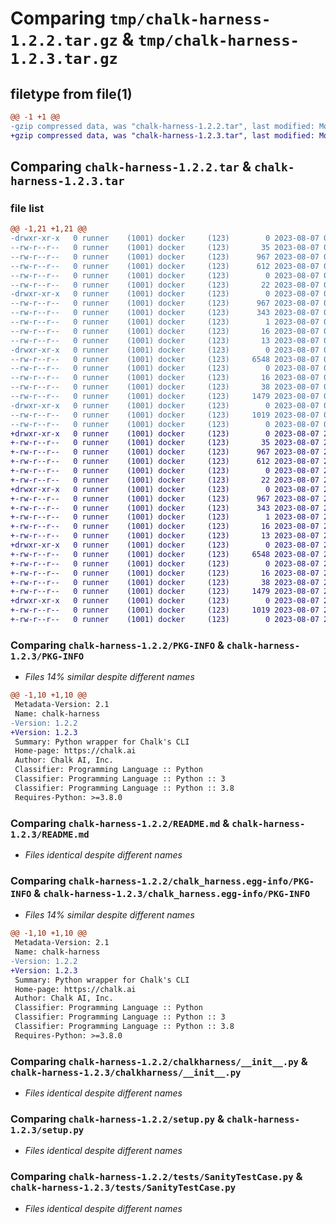 # Comparing `tmp/chalk-harness-1.2.2.tar.gz` & `tmp/chalk-harness-1.2.3.tar.gz`

## filetype from file(1)

```diff
@@ -1 +1 @@
-gzip compressed data, was "chalk-harness-1.2.2.tar", last modified: Mon Aug  7 02:30:22 2023, max compression
+gzip compressed data, was "chalk-harness-1.2.3.tar", last modified: Mon Aug  7 22:43:24 2023, max compression
```

## Comparing `chalk-harness-1.2.2.tar` & `chalk-harness-1.2.3.tar`

### file list

```diff
@@ -1,21 +1,21 @@
-drwxr-xr-x   0 runner    (1001) docker     (123)        0 2023-08-07 02:30:22.278518 chalk-harness-1.2.2/
--rw-r--r--   0 runner    (1001) docker     (123)       35 2023-08-07 02:30:07.000000 chalk-harness-1.2.2/.gitignore
--rw-r--r--   0 runner    (1001) docker     (123)      967 2023-08-07 02:30:22.278518 chalk-harness-1.2.2/PKG-INFO
--rw-r--r--   0 runner    (1001) docker     (123)      612 2023-08-07 02:30:07.000000 chalk-harness-1.2.2/README.md
--rw-r--r--   0 runner    (1001) docker     (123)        0 2023-08-07 02:30:07.000000 chalk-harness-1.2.2/__init__.py
--rw-r--r--   0 runner    (1001) docker     (123)       22 2023-08-07 02:30:07.000000 chalk-harness-1.2.2/_version.py
-drwxr-xr-x   0 runner    (1001) docker     (123)        0 2023-08-07 02:30:22.278518 chalk-harness-1.2.2/chalk_harness.egg-info/
--rw-r--r--   0 runner    (1001) docker     (123)      967 2023-08-07 02:30:22.000000 chalk-harness-1.2.2/chalk_harness.egg-info/PKG-INFO
--rw-r--r--   0 runner    (1001) docker     (123)      343 2023-08-07 02:30:22.000000 chalk-harness-1.2.2/chalk_harness.egg-info/SOURCES.txt
--rw-r--r--   0 runner    (1001) docker     (123)        1 2023-08-07 02:30:22.000000 chalk-harness-1.2.2/chalk_harness.egg-info/dependency_links.txt
--rw-r--r--   0 runner    (1001) docker     (123)       16 2023-08-07 02:30:22.000000 chalk-harness-1.2.2/chalk_harness.egg-info/requires.txt
--rw-r--r--   0 runner    (1001) docker     (123)       13 2023-08-07 02:30:22.000000 chalk-harness-1.2.2/chalk_harness.egg-info/top_level.txt
-drwxr-xr-x   0 runner    (1001) docker     (123)        0 2023-08-07 02:30:22.278518 chalk-harness-1.2.2/chalkharness/
--rw-r--r--   0 runner    (1001) docker     (123)     6548 2023-08-07 02:30:07.000000 chalk-harness-1.2.2/chalkharness/__init__.py
--rw-r--r--   0 runner    (1001) docker     (123)        0 2023-08-07 02:30:07.000000 chalk-harness-1.2.2/chalkharness/py.typed
--rw-r--r--   0 runner    (1001) docker     (123)       16 2023-08-07 02:30:07.000000 chalk-harness-1.2.2/requirements.txt
--rw-r--r--   0 runner    (1001) docker     (123)       38 2023-08-07 02:30:22.278518 chalk-harness-1.2.2/setup.cfg
--rw-r--r--   0 runner    (1001) docker     (123)     1479 2023-08-07 02:30:07.000000 chalk-harness-1.2.2/setup.py
-drwxr-xr-x   0 runner    (1001) docker     (123)        0 2023-08-07 02:30:22.278518 chalk-harness-1.2.2/tests/
--rw-r--r--   0 runner    (1001) docker     (123)     1019 2023-08-07 02:30:07.000000 chalk-harness-1.2.2/tests/SanityTestCase.py
--rw-r--r--   0 runner    (1001) docker     (123)        0 2023-08-07 02:30:07.000000 chalk-harness-1.2.2/tests/__init__.py
+drwxr-xr-x   0 runner    (1001) docker     (123)        0 2023-08-07 22:43:24.063546 chalk-harness-1.2.3/
+-rw-r--r--   0 runner    (1001) docker     (123)       35 2023-08-07 22:43:02.000000 chalk-harness-1.2.3/.gitignore
+-rw-r--r--   0 runner    (1001) docker     (123)      967 2023-08-07 22:43:24.063546 chalk-harness-1.2.3/PKG-INFO
+-rw-r--r--   0 runner    (1001) docker     (123)      612 2023-08-07 22:43:02.000000 chalk-harness-1.2.3/README.md
+-rw-r--r--   0 runner    (1001) docker     (123)        0 2023-08-07 22:43:02.000000 chalk-harness-1.2.3/__init__.py
+-rw-r--r--   0 runner    (1001) docker     (123)       22 2023-08-07 22:43:02.000000 chalk-harness-1.2.3/_version.py
+drwxr-xr-x   0 runner    (1001) docker     (123)        0 2023-08-07 22:43:24.063546 chalk-harness-1.2.3/chalk_harness.egg-info/
+-rw-r--r--   0 runner    (1001) docker     (123)      967 2023-08-07 22:43:23.000000 chalk-harness-1.2.3/chalk_harness.egg-info/PKG-INFO
+-rw-r--r--   0 runner    (1001) docker     (123)      343 2023-08-07 22:43:24.000000 chalk-harness-1.2.3/chalk_harness.egg-info/SOURCES.txt
+-rw-r--r--   0 runner    (1001) docker     (123)        1 2023-08-07 22:43:23.000000 chalk-harness-1.2.3/chalk_harness.egg-info/dependency_links.txt
+-rw-r--r--   0 runner    (1001) docker     (123)       16 2023-08-07 22:43:23.000000 chalk-harness-1.2.3/chalk_harness.egg-info/requires.txt
+-rw-r--r--   0 runner    (1001) docker     (123)       13 2023-08-07 22:43:23.000000 chalk-harness-1.2.3/chalk_harness.egg-info/top_level.txt
+drwxr-xr-x   0 runner    (1001) docker     (123)        0 2023-08-07 22:43:24.063546 chalk-harness-1.2.3/chalkharness/
+-rw-r--r--   0 runner    (1001) docker     (123)     6548 2023-08-07 22:43:02.000000 chalk-harness-1.2.3/chalkharness/__init__.py
+-rw-r--r--   0 runner    (1001) docker     (123)        0 2023-08-07 22:43:02.000000 chalk-harness-1.2.3/chalkharness/py.typed
+-rw-r--r--   0 runner    (1001) docker     (123)       16 2023-08-07 22:43:02.000000 chalk-harness-1.2.3/requirements.txt
+-rw-r--r--   0 runner    (1001) docker     (123)       38 2023-08-07 22:43:24.063546 chalk-harness-1.2.3/setup.cfg
+-rw-r--r--   0 runner    (1001) docker     (123)     1479 2023-08-07 22:43:02.000000 chalk-harness-1.2.3/setup.py
+drwxr-xr-x   0 runner    (1001) docker     (123)        0 2023-08-07 22:43:24.063546 chalk-harness-1.2.3/tests/
+-rw-r--r--   0 runner    (1001) docker     (123)     1019 2023-08-07 22:43:02.000000 chalk-harness-1.2.3/tests/SanityTestCase.py
+-rw-r--r--   0 runner    (1001) docker     (123)        0 2023-08-07 22:43:02.000000 chalk-harness-1.2.3/tests/__init__.py
```

### Comparing `chalk-harness-1.2.2/PKG-INFO` & `chalk-harness-1.2.3/PKG-INFO`

 * *Files 14% similar despite different names*

```diff
@@ -1,10 +1,10 @@
 Metadata-Version: 2.1
 Name: chalk-harness
-Version: 1.2.2
+Version: 1.2.3
 Summary: Python wrapper for Chalk's CLI
 Home-page: https://chalk.ai
 Author: Chalk AI, Inc.
 Classifier: Programming Language :: Python
 Classifier: Programming Language :: Python :: 3
 Classifier: Programming Language :: Python :: 3.8
 Requires-Python: >=3.8.0
```

### Comparing `chalk-harness-1.2.2/README.md` & `chalk-harness-1.2.3/README.md`

 * *Files identical despite different names*

### Comparing `chalk-harness-1.2.2/chalk_harness.egg-info/PKG-INFO` & `chalk-harness-1.2.3/chalk_harness.egg-info/PKG-INFO`

 * *Files 14% similar despite different names*

```diff
@@ -1,10 +1,10 @@
 Metadata-Version: 2.1
 Name: chalk-harness
-Version: 1.2.2
+Version: 1.2.3
 Summary: Python wrapper for Chalk's CLI
 Home-page: https://chalk.ai
 Author: Chalk AI, Inc.
 Classifier: Programming Language :: Python
 Classifier: Programming Language :: Python :: 3
 Classifier: Programming Language :: Python :: 3.8
 Requires-Python: >=3.8.0
```

### Comparing `chalk-harness-1.2.2/chalkharness/__init__.py` & `chalk-harness-1.2.3/chalkharness/__init__.py`

 * *Files identical despite different names*

### Comparing `chalk-harness-1.2.2/setup.py` & `chalk-harness-1.2.3/setup.py`

 * *Files identical despite different names*

### Comparing `chalk-harness-1.2.2/tests/SanityTestCase.py` & `chalk-harness-1.2.3/tests/SanityTestCase.py`

 * *Files identical despite different names*

